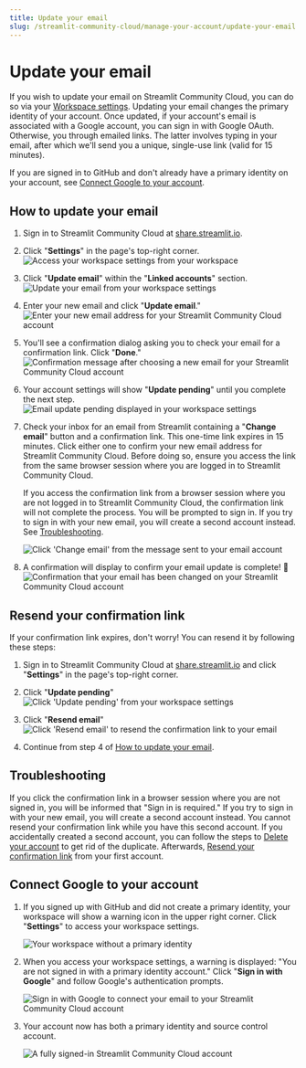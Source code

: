 ```yaml
---
title: Update your email
slug: /streamlit-community-cloud/manage-your-account/update-your-email
---
```


# Update your email

If you wish to update your email on Streamlit Community Cloud, you can do so via your [Workspace settings](/streamlit-community-cloud/manage-your-account/workspace-settings). Updating your email changes the primary identity of your account. Once updated, if your account's email is associated with a Google account, you can sign in with Google OAuth. Otherwise, you through emailed links. The latter involves typing in your email, after which we'll send you a unique, single-use link (valid for 15 minutes).

If you are signed in to GitHub and don't already have a primary identity on your account, see [Connect Google to your account](#connect-google-to-your-account).

## How to update your email

1. Sign in to Streamlit Community Cloud at <a href="https://share.streamlit.io" target="_blank">share.streamlit.io</a>.
2. Click "**Settings**" in the page's top-right corner.
   ![Access your workspace settings from your workspace](/images/streamlit-community-cloud/account-settings-header.png)

3. Click "**Update email**" within the "**Linked accounts**" section.
   ![Update your email from your workspace settings](/images/streamlit-community-cloud/account-change-email-1.png)

4. Enter your new email and click "**Update email**."
   ![Enter your new email address for your Streamlit Community Cloud account](/images/streamlit-community-cloud/account-change-email-2.png)

5. You'll see a confirmation dialog asking you to check your email for a confirmation link. Click "**Done**."
   ![Confirmation message after choosing a new email for your Streamlit Community Cloud account](/images/streamlit-community-cloud/account-change-email-3.png)

6. Your account settings will show "**Update pending**" until you complete the next step.
   ![Email update pending displayed in your workspace settings](/images/streamlit-community-cloud/account-change-email-4.png)

7. Check your inbox for an email from Streamlit containing a "**Change email**" button and a confirmation link. This one-time link expires in 15 minutes. Click either one to confirm your new email address for Streamlit Community Cloud. Before doing so, ensure you access the link from the same browser session where you are logged in to Streamlit Community Cloud.

   <Important>

   If you access the confirmation link from a browser session where you are not logged in to Streamlit Community Cloud, the confirmation link will not complete the process. You will be prompted to sign in. If you try to sign in with your new email, you will create a second account instead. See [Troubleshooting](#troubleshooting).

   </Important>

   ![Click 'Change email' from the message sent to your email account](/images/streamlit-community-cloud/account-change-email-5.png)

8. A confirmation will display to confirm your email update is complete! 🎈
   ![Confirmation that your email has been changed on your Streamlit Community Cloud account](/images/streamlit-community-cloud/account-change-email-6.png)

## Resend your confirmation link

If your confirmation link expires, don't worry! You can resend it by following these steps:

1. Sign in to Streamlit Community Cloud at <a href="https://share.streamlit.io" target="_blank">share.streamlit.io</a> and click "**Settings**" in the page's top-right corner.
2. Click "**Update pending**"
   ![Click 'Update pending' from your workspace settings](/images/streamlit-community-cloud/account-change-email-7.png)

3. Click "**Resend email**"
   ![Click 'Resend email' to resend the confirmation link to your email](/images/streamlit-community-cloud/account-change-email-8.png)

4. Continue from step 4 of [How to update your email](#how-to-update-your-email).

## Troubleshooting

If you click the confirmation link in a browser session where you are not signed in, you will be informed that "Sign in is required." If you try to sign in with your new email, you will create a second account instead. You cannot resend your confirmation link while you have this second account. If you accidentally created a second account, you can follow the steps to [Delete your account](/streamlit-community-cloud/manage-your-account/delete-your-account) to get rid of the duplicate. Afterwards, [Resend your confirmation link](#resend-your-confirmation-link) from your first account.

## Connect Google to your account

1. If you signed up with GitHub and did not create a primary identity, your workspace will show a warning icon in the upper right corner. Click "**Settings**" to access your workspace settings.

   ![Your workspace without a primary identity](/images/streamlit-community-cloud/account-settings-header-warning.png)

2. When you access your workspace settings, a warning is displayed: "You are not signed in with a primary identity account." Click "**Sign in with Google**" and follow Google's authentication prompts.

   <div style={{ maxWidth: '75%', margin: 'auto' }}>
   <Image alt="Sign in with Google to connect your email to your Streamlit Community Cloud account" src="/images/streamlit-community-cloud/account-no-primary.png" />
   </div>

3. Your account now has both a primary identity and source control account.

   <div style={{ maxWidth: '75%', margin: 'auto' }}>
   <Image alt="A fully signed-in Streamlit Community Cloud account" src="/images/streamlit-community-cloud/account-primary-identity-and-source-control.png" />
   </div>
